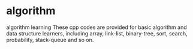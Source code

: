 # algorithm
algorithm learning
These cpp codes are provided for basic algorithm and data structure learners, including array, link-list, binary-tree, sort, search, probability, stack-queue and so on.
